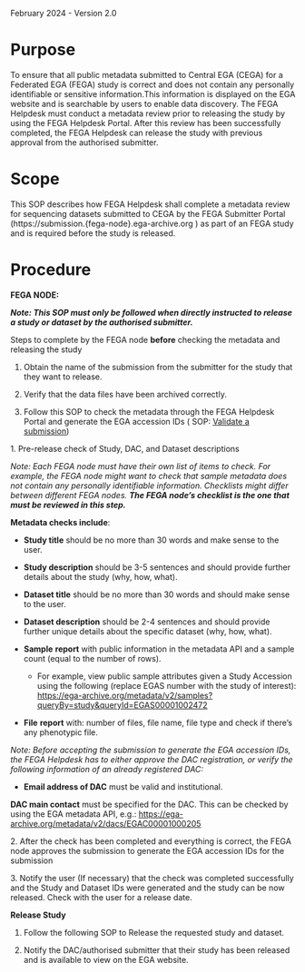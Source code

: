 February 2024 - Version 2.0

# Purpose

To ensure that all public metadata submitted to Central EGA (CEGA) for a
Federated EGA (FEGA) study is correct and does not contain any
personally identifiable or sensitive information.This information is
displayed on the EGA website and is searchable by users to enable data
discovery. The FEGA Helpdesk must conduct a metadata review prior to
releasing the study by using the FEGA Helpdesk Portal. After this review
has been successfully completed, the FEGA Helpdesk can release the study
with previous approval from the authorised submitter.

# Scope

<span class="mark">This SOP describes how FEGA Helpdesk shall complete a
metadata review for sequencing datasets submitted to CEGA by the FEGA
Submitter Portal (</span>https://submission.{fega-node}.ega-archive.org
<span class="mark">) as part of an FEGA study and is required before the
study is released.</span>

# Procedure

**<span class="mark">FEGA NODE:</span>**

***<span class="mark">Note: This SOP must only be followed when directly
instructed to release a study or dataset by the authorised
submitter.</span>***

<span class="mark">Steps to complete by the FEGA node **before**
checking the metadata and releasing the study</span>

1.  <span class="mark">Obtain the name of the submission from the
    submitter for the study that they want to release.</span>

2.  <span class="mark">Verify that the data files have been archived
    correctly.</span>

3.  <span class="mark">Follow this SOP to check the metadata through the
    FEGA Helpdesk Portal and generate the EGA accession IDs ( SOP:
    [<u>Validate a
    submission</u>](https://docs.google.com/document/d/1N3trvIQZ_4_1I2LmjZnGYMdgBevjzp4OdIwGX3EFfzs/edit))  
    </span>

<span class="mark">1. Pre-release check of Study, DAC, and Dataset
descriptions</span>

*<span class="mark">Note: Each FEGA node must have their own list of
items to check. For example, the FEGA node might want to check that
sample metadata does not contain any personally identifiable
information. Checklists might differ between different FEGA nodes. **The
FEGA node’s checklist is the one that must be reviewed in this
step.**</span>*

<span class="mark">**Metadata checks include**:</span>

- <span class="mark">**Study title** should be no more than 30 words and
  make sense to the user.</span>

- <span class="mark">**Study description** should be 3-5 sentences and
  should provide further details about the study (why, how,
  what).</span>

- <span class="mark">**Dataset title** should be no more than 30 words
  and should make sense to the user.</span>

- <span class="mark">**Dataset description** should be 2-4 sentences and
  should provide further unique details about the specific dataset (why,
  how, what).</span>

- <span class="mark">**Sample** **report** with public information in
  the metadata API and a sample count (equal to the number of
  rows).</span>

  - <span class="mark">For example, view public sample attributes given
    a Study Accession using the following (replace EGAS number with the
    study of interest):
    [<u>https://ega-archive.org/metadata/v2/samples?queryBy=study&queryId=EGAS00001002472</u>](https://ega-archive.org/metadata/v2/samples?queryBy=study&queryId=EGAS00001002472)</span>

- <span class="mark">**File** **report** with: number of files, file
  name, file type and check if there’s any phenotypic file.</span>

*<span class="mark">Note: Before accepting the submission to generate
the EGA accession IDs, the FEGA Helpdesk has to either approve the DAC
registration, or verify the following information of an already
registered DAC:</span>*

- <span class="mark">**Email address of DAC** must be valid and
  institutional.</span>

<span class="mark">**DAC main contact** must be specified for the DAC.
This can be checked by using the EGA metadata API, e.g.:
<https://ega-archive.org/metadata/v2/dacs/EGAC00001000205></span>

2\. After the check has been completed and everything is correct, the
FEGA node approves the submission to generate the EGA accession IDs for
the submission

3\. Notify the user (If necessary) that the check was completed
successfully and the Study and Dataset IDs were generated and the study
can be now released. Check with the user for a release date.

**<span class="mark">Release Study</span>**

1.  <span class="mark">Follow the following SOP to Release the requested
    study and dataset.</span>

2.  <span class="mark">Notify the DAC/authorised submitter that their
    study has been released and is available to view on the EGA
    website.</span>
